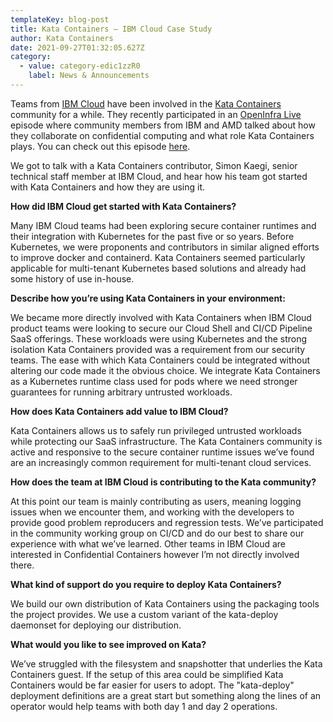 ```yaml
---
templateKey: blog-post
title: Kata Containers — IBM Cloud Case Study
author: Kata Containers
date: 2021-09-27T01:32:05.627Z
category:
  - value: category-edic1zzR0
    label: News & Announcements
---
```


Teams from [IBM Cloud](https://www.ibm.com/cloud) have been involved in the [Kata Containers](https://katacontainers.io/) community for a while. They recently participated in an [OpenInfra Live](http://openinfra.live) episode where community members from IBM and AMD talked about how they collaborate on confidential computing and what role Kata Containers plays. You can check out this episode [here](https://youtu.be/-9LtBfwj03Y?t=1222).

We got to talk with a Kata Containers contributor, Simon Kaegi, senior technical staff member at IBM Cloud, and hear how his team got started with Kata Containers and how they are using it.

**How did IBM Cloud get started with Kata Containers?**

Many IBM Cloud teams had been exploring secure container runtimes and their integration with Kubernetes for the past five or so years. Before Kubernetes, we were proponents and contributors in similar aligned efforts to improve docker and containerd. Kata Containers seemed particularly applicable for multi-tenant Kubernetes based solutions and already had some history of use in-house.

**Describe how you’re using Kata Containers in your environment:**

We became more directly involved with Kata Containers when IBM Cloud product teams were looking to secure our Cloud Shell and CI/CD Pipeline SaaS offerings. These workloads were using Kubernetes and the strong isolation Kata Containers provided was a requirement from our security teams. The ease with which Kata Containers could be integrated without altering our code made it the obvious choice. We integrate Kata Containers as a Kubernetes runtime class used for pods where we need stronger guarantees for running arbitrary untrusted workloads.

**How does Kata Containers add value to IBM Cloud?**

Kata Containers allows us to safely run privileged untrusted workloads while protecting our SaaS infrastructure. The Kata Containers community is active and responsive to the secure container runtime issues we’ve found are an increasingly common requirement for multi-tenant cloud services.

**How does the team at IBM Cloud is contributing to the Kata community?**

At this point our team is mainly contributing as users, meaning logging issues when we encounter them, and working with the developers to provide good problem reproducers and regression tests. We’ve participated in the community working group on CI/CD and do our best to share our experience with what we’ve learned. Other teams in IBM Cloud are interested in Confidential Containers however I’m not directly involved there.

**What kind of support do you require to deploy Kata Containers?**

We build our own distribution of Kata Containers using the packaging tools the project provides. We use a custom variant of the kata-deploy daemonset for deploying our distribution.

**What would you like to see improved on Kata?**

We’ve struggled with the filesystem and snapshotter that underlies the Kata Containers guest. If the setup of this area could be simplified Kata Containers would be far easier for users to adopt. The "kata-deploy" deployment definitions are a great start but something along the lines of an operator would help teams with both day 1 and day 2 operations.